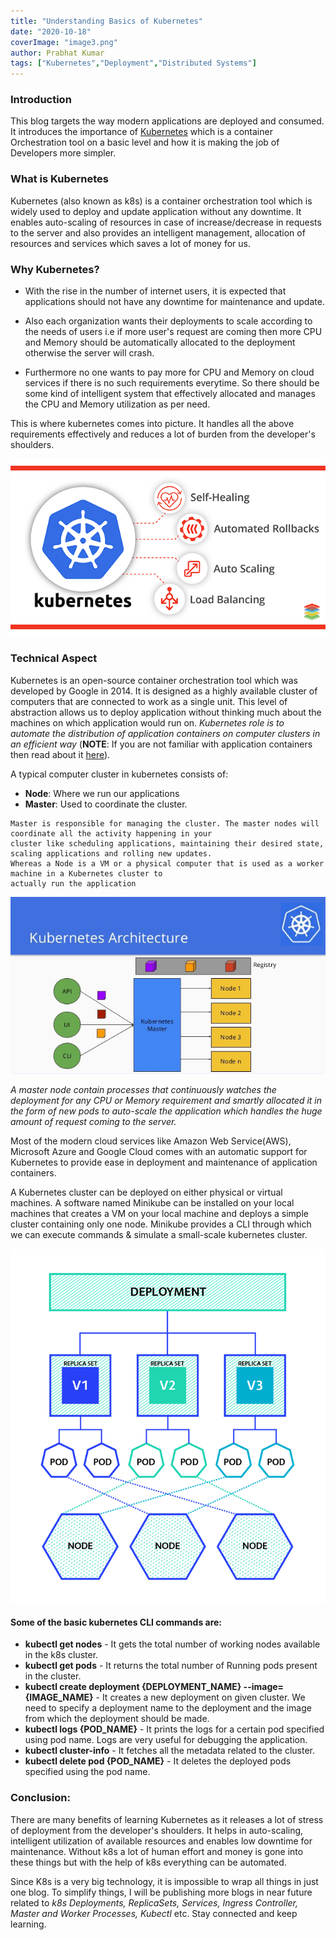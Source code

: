 ```yaml
---
title: "Understanding Basics of Kubernetes"
date: "2020-10-18"
coverImage: "image3.png"
author: Prabhat Kumar
tags: ["Kubernetes","Deployment","Distributed Systems"]
---
```


### Introduction

This blog targets the way modern applications are deployed and consumed. It introduces the importance of [Kubernetes](https://kubernetes.io/) which is a container Orchestration tool on a basic level and how it is making the job of Developers more simpler.

### What is Kubernetes

Kubernetes (also known as k8s) is a container orchestration tool which is widely used to deploy and update application without any downtime. It enables auto-scaling of resources in case of increase/decrease in requests to the server and also provides an intelligent management, allocation of resources and services which saves a lot of money for us.  


### Why Kubernetes?

 - With the rise in the number of internet users, it is expected that applications should not have any downtime for maintenance and update. 

 - Also each organization wants their deployments to scale according to the needs of users i.e if more user's request are coming then more CPU and Memory should be automatically allocated to the deployment otherwise the server will crash.
 
 - Furthermore no one wants to pay more for CPU and Memory on cloud services if there is no such requirements everytime. So there should be some kind of intelligent system that effectively allocated and manages the CPU and Memory utilization as per need.
 
 This is where kubernetes comes into picture. It handles all the above requirements effectively and reduces a lot of burden from the developer's shoulders.
 
![Kubernetes Features](image2.png)

### Technical Aspect

Kubernetes is an open-source container orchestration tool which was developed by Google in 2014. It is designed as a highly available cluster of computers that are connected to work as a single unit. This level of abstraction allows us to deploy application without thinking much about the machines on which application would run on. *Kubernetes role is to automate the distribution of application containers on computer clusters in an efficient way* (**NOTE**: If you are not familiar with application containers then read about it [here](https://docs.docker.com/get-started/overview/)). 

A typical computer cluster in kubernetes consists of:

- **Node**: Where we run our applications
- **Master**: Used to coordinate the cluster.
```
Master is responsible for managing the cluster. The master nodes will coordinate all the activity happening in your 
cluster like scheduling applications, maintaining their desired state, scaling applications and rolling new updates. 
Whereas a Node is a VM or a physical computer that is used as a worker machine in a Kubernetes cluster to 
actually run the application 
```
![Kubernetes Architecture](image4.jpeg)

*A master node contain processes that continuously watches the deployment for any CPU or Memory requirement and smartly allocated it in the form of new pods to auto-scale the application which handles the huge amount of request coming to the server.*

Most of the modern cloud services like Amazon Web Service(AWS), Microsoft Azure and Google Cloud comes with an automatic support for Kubernetes to provide ease in deployment and maintenance of application containers.

A Kubernetes cluster can be deployed on either physical or virtual machines. A software named Minikube can be installed on your local machines that creates a VM on your local machine and deploys a simple cluster containing only one node. Minikube provides a CLI through which we can execute commands & simulate a small-scale kubernetes cluster.

![Kubernetes Deployment](image1.png)

#### Some of the basic kubernetes CLI commands are:
- **kubectl get nodes** - It gets the total number of working nodes available in the k8s cluster.
- **kubectl get pods** - It returns the total number of Running pods present in the cluster.
- **kubectl create deployment {DEPLOYMENT_NAME} --image={IMAGE_NAME}**  - It creates a new deployment on given cluster. We need to specify a deployment name to the deployment and the image from which the deployment should be made.
- **kubectl logs {POD_NAME}** - It prints the logs for a certain pod specified using pod name. Logs are very useful for debugging the application.
- **kubectl cluster-info** - It fetches all the metadata related to the cluster. 
- **kubectl delete pod {POD_NAME}** - It deletes the deployed pods specified using the pod name.

### Conclusion: 
There are many benefits of learning Kubernetes as it releases a lot of stress of deployment from the developer's shoulders. It helps in auto-scaling, intelligent utilization of available resources and enables low downtime for maintenance. Without k8s a lot of human effort and money is gone into these things but with the help of k8s everything can be automated.

Since K8s is a very big technology, it is impossible to wrap all things in just one blog. To simplify things, I will be publishing more blogs in near future related to *k8s Deployments, ReplicaSets, Services, Ingress Controller, Master and Worker Processes, Kubectl* etc. Stay connected and keep learning.
